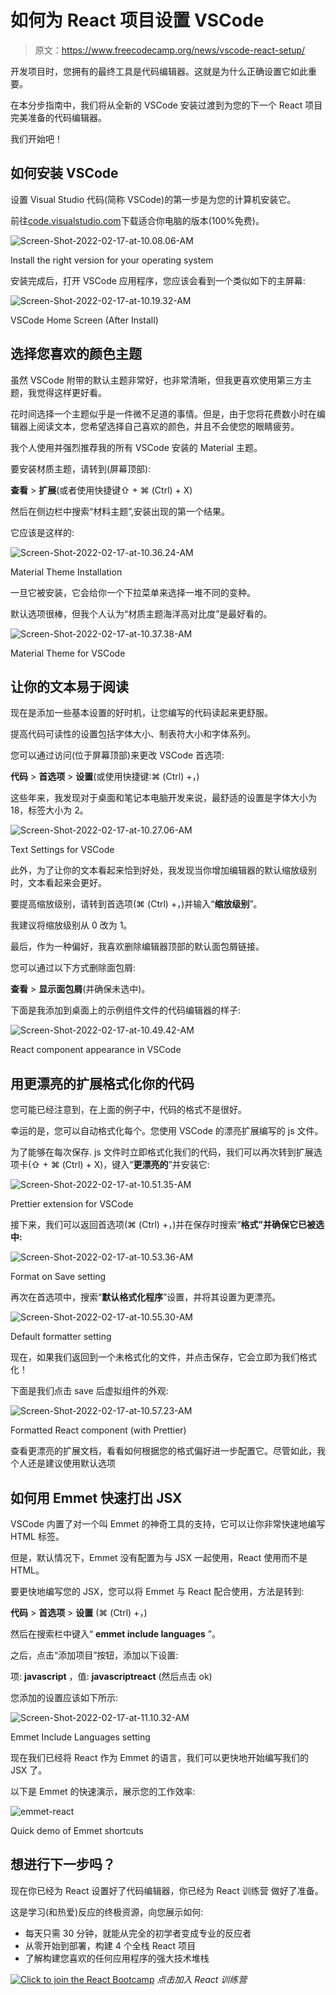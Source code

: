 # 如何为 React 项目设置 VSCode

> 原文：<https://www.freecodecamp.org/news/vscode-react-setup/>

开发项目时，您拥有的最终工具是代码编辑器。这就是为什么正确设置它如此重要。

在本分步指南中，我们将从全新的 VSCode 安装过渡到为您的下一个 React 项目完美准备的代码编辑器。

我们开始吧！

## 如何安装 VSCode

设置 Visual Studio 代码(简称 VSCode)的第一步是为您的计算机安装它。

前往[code.visualstudio.com](https://code.visualstudio.com)下载适合你电脑的版本(100%免费)。

![Screen-Shot-2022-02-17-at-10.08.06-AM](img/6ed327c05935f49839b25525694adae1.png)

Install the right version for your operating system

安装完成后，打开 VSCode 应用程序，您应该会看到一个类似如下的主屏幕:

![Screen-Shot-2022-02-17-at-10.19.32-AM](img/83167a12edab63f78a4f81aafcf057ea.png)

VSCode Home Screen (After Install)

## 选择您喜欢的颜色主题

虽然 VSCode 附带的默认主题非常好，也非常清晰，但我更喜欢使用第三方主题，我觉得这样更好看。

花时间选择一个主题似乎是一件微不足道的事情。但是，由于您将花费数小时在编辑器上阅读文本，您希望选择自己喜欢的颜色，并且不会使您的眼睛疲劳。

我个人使用并强烈推荐我的所有 VSCode 安装的 Material 主题。

要安装材质主题，请转到(屏幕顶部):

**查看** > **扩展**(或者使用快捷键⇧ + ⌘ (Ctrl) + X)

然后在侧边栏中搜索“材料主题”,安装出现的第一个结果。

它应该是这样的:

![Screen-Shot-2022-02-17-at-10.36.24-AM](img/06eeb0852a164b8d5b9bc08119800395.png)

Material Theme Installation

一旦它被安装，它会给你一个下拉菜单来选择一堆不同的变种。

默认选项很棒，但我个人认为“材质主题海洋高对比度”是最好看的。

![Screen-Shot-2022-02-17-at-10.37.38-AM](img/ee2b9883395d470c2ad4fe1dac142396.png)

Material Theme for VSCode

## 让你的文本易于阅读

现在是添加一些基本设置的好时机，让您编写的代码读起来更舒服。

提高代码可读性的设置包括字体大小、制表符大小和字体系列。

您可以通过访问(位于屏幕顶部)来更改 VSCode 首选项:

**代码** > **首选项** > **设置**(或使用快捷键:⌘ (Ctrl) +，)

这些年来，我发现对于桌面和笔记本电脑开发来说，最舒适的设置是字体大小为 18，标签大小为 2。

![Screen-Shot-2022-02-17-at-10.27.06-AM](img/8168dd3ba14d868488dd11083ce6c525.png)

Text Settings for VSCode

此外，为了让你的文本看起来恰到好处，我发现当你增加编辑器的默认缩放级别时，文本看起来会更好。

要提高缩放级别，请转到首选项(⌘ (Ctrl) +，)并输入“**缩放级别**”。

我建议将缩放级别从 0 改为 1。

最后，作为一种偏好，我喜欢删除编辑器顶部的默认面包屑链接。

您可以通过以下方式删除面包屑:

**查看** > **显示面包屑**(并确保未选中)。

下面是我添加到桌面上的示例组件文件的代码编辑器的样子:

![Screen-Shot-2022-02-17-at-10.49.42-AM](img/3980750781cfe4e329a213af3f8f55e5.png)

React component appearance in VSCode

## 用更漂亮的扩展格式化你的代码

您可能已经注意到，在上面的例子中，代码的格式不是很好。

幸运的是，您可以自动格式化每个。您使用 VSCode 的漂亮扩展编写的 js 文件。

为了能够在每次保存. js 文件时立即格式化我们的代码，我们可以再次转到扩展选项卡(⇧ + ⌘ (Ctrl) + X)，键入“**更漂亮的**”并安装它:

![Screen-Shot-2022-02-17-at-10.51.35-AM](img/f9ac1ee86f4b3ae20281315450f174de.png)

Prettier extension for VSCode

接下来，我们可以返回首选项(⌘ (Ctrl) +，)并在保存时搜索“**格式”并确保它已被选中:**

![Screen-Shot-2022-02-17-at-10.53.36-AM](img/57d6f2e3952a266c39b69474cf8ec53a.png)

Format on Save setting

再次在首选项中，搜索“**默认格式化程序**”设置，并将其设置为更漂亮。

![Screen-Shot-2022-02-17-at-10.55.30-AM](img/2c47e4130ed0076a779d6317ab0a148a.png)

Default formatter setting

现在，如果我们返回到一个未格式化的文件，并点击保存，它会立即为我们格式化！

下面是我们点击 save 后虚拟组件的外观:

![Screen-Shot-2022-02-17-at-10.57.23-AM](img/d569b6162ba025a342d0a03eba0e25ff.png)

Formatted React component (with Prettier)

查看更漂亮的扩展文档，看看如何根据您的格式偏好进一步配置它。尽管如此，我个人还是建议使用默认选项

## 如何用 Emmet 快速打出 JSX

VSCode 内置了对一个叫 Emmet 的神奇工具的支持，它可以让你非常快速地编写 HTML 标签。

但是，默认情况下，Emmet 没有配置为与 JSX 一起使用，React 使用而不是 HTML。

要更快地编写您的 JSX，您可以将 Emmet 与 React 配合使用，方法是转到:

**代码** > **首选项** > **设置** (⌘ (Ctrl) +，)

然后在搜索栏中键入“ **emmet include languages** ”。

之后，点击“添加项目”按钮，添加以下设置:

项: **javascript** ，值: **javascriptreact** (然后点击 ok)

您添加的设置应该如下所示:

![Screen-Shot-2022-02-17-at-11.10.32-AM](img/3e585896403f8826963ddd98fc831dc9.png)

Emmet Include Languages setting

现在我们已经将 React 作为 Emmet 的语言，我们可以更快地开始编写我们的 JSX 了。

以下是 Emmet 的快速演示，展示您的工作效率:

![emmet-react](img/f57bd11cfd6d8ad25dc42f727da0de37.png)

Quick demo of Emmet shortcuts

## 想进行下一步吗？

现在你已经为 React 设置好了代码编辑器，你已经为 React 训练营 做好了准备。

这是学习(和热爱)反应的终极资源，向您展示如何:

*   每天只需 30 分钟，就能从完全的初学者变成专业的反应者
*   从零开始到部署，构建 4 个全栈 React 项目
*   了解构建您喜欢的任何应用程序的强大技术堆栈

[![Click to join the React Bootcamp](img/8879fb8f279f64aae3696886c5d25bc4.png)](https://reactbootcamp.com) 
*点击加入 React 训练营*
